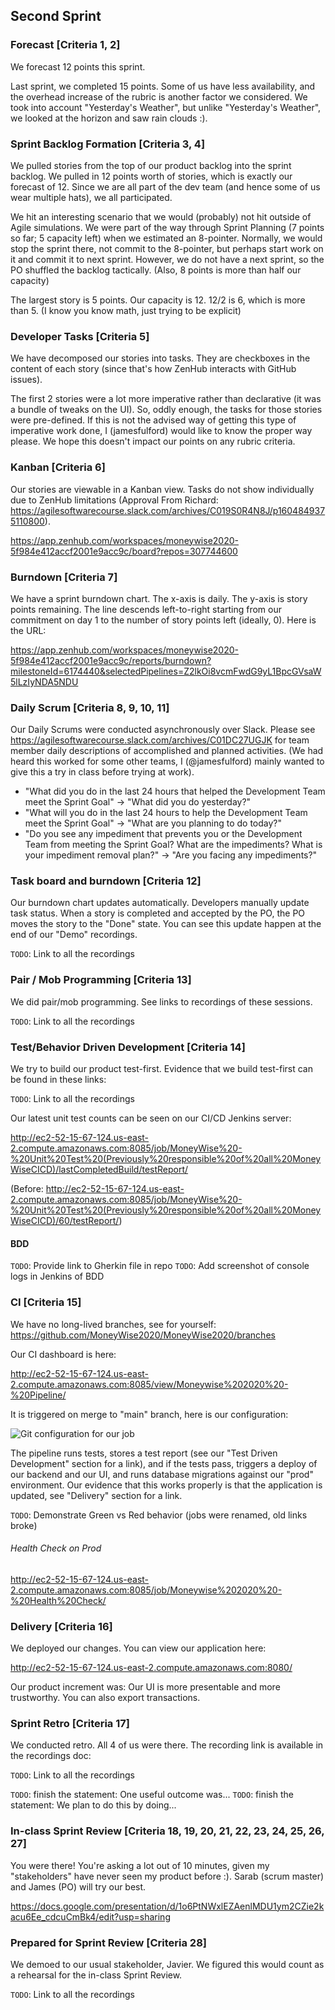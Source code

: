 ## Second Sprint

### Forecast [Criteria 1, 2]

We forecast 12 points this sprint.

Last sprint, we completed 15 points. Some of us have less availability, and the overhead increase of the rubric is another factor we considered. We took into account "Yesterday's Weather", but unlike "Yesterday's Weather", we looked at the horizon and saw rain clouds :).

### Sprint Backlog Formation [Criteria 3, 4]

We pulled stories from the top of our product backlog into the sprint backlog. We pulled in 12 points worth of stories, which is exactly our forecast of 12. Since we are all part of the dev team (and hence some of us wear multiple hats), we all participated.

We hit an interesting scenario that we would (probably) not hit outside of Agile simulations. We were part of the way through Sprint Planning (7 points so far; 5 capacity left) when we estimated an 8-pointer. Normally, we would stop the sprint there, not commit to the 8-pointer, but perhaps start work on it and commit it to next sprint. However, we do not have a next sprint, so the PO shuffled the backlog tactically. (Also, 8 points is more than half our capacity)

The largest story is 5 points. Our capacity is 12. 12/2 is 6, which is more than 5. (I know you know math, just trying to be explicit)

### Developer Tasks [Criteria 5]

We have decomposed our stories into tasks. They are checkboxes in the content of each story (since that's how ZenHub interacts with GitHub issues).

The first 2 stories were a lot more imperative rather than declarative (it was a bundle of tweaks on the UI). So, oddly enough, the tasks for those stories were pre-defined. If this is not the advised way of getting this type of imperative work done, I (jamesfulford) would like to know the proper way please. We hope this doesn't impact our points on any rubric criteria.

### Kanban [Criteria 6]

Our stories are viewable in a Kanban view. Tasks do not show individually due to ZenHub limitations (Approval From Richard: https://agilesoftwarecourse.slack.com/archives/C019S0R4N8J/p1604849375110800).

https://app.zenhub.com/workspaces/moneywise2020-5f984e412accf2001e9acc9c/board?repos=307744600

### Burndown [Criteria 7]

We have a sprint burndown chart. The x-axis is daily. The y-axis is story points remaining. The line descends left-to-right starting from our commitment on day 1 to the number of story points left (ideally, 0). Here is the URL:

https://app.zenhub.com/workspaces/moneywise2020-5f984e412accf2001e9acc9c/reports/burndown?milestoneId=6174440&selectedPipelines=Z2lkOi8vcmFwdG9yL1BpcGVsaW5lLzIyNDA5NDU

### Daily Scrum [Criteria 8, 9, 10, 11]

Our Daily Scrums were conducted asynchronously over Slack. Please see https://agilesoftwarecourse.slack.com/archives/C01DC27UGJK for team member daily descriptions of accomplished and planned activities. (We had heard this worked for some other teams, I (@jamesfulford) mainly wanted to give this a try in class before trying at work). 

- "What did you do in the last 24 hours that helped the Development Team meet the Sprint Goal" -> "What did you do yesterday?"
- "What will you do in the last 24 hours to help the Development Team meet the Sprint Goal" -> "What are you planning to do today?"
- "Do you see any impediment that prevents you or the Development Team from meeting the Sprint Goal? What are the impediments? What is your impediment removal plan?" -> "Are you facing any impediments?"

### Task board and burndown [Criteria 12]

Our burndown chart updates automatically. Developers manually update task status. When a story is completed and accepted by the PO, the PO moves the story to the "Done" state. You can see this update happen at the end of our "Demo" recordings.

`TODO`: Link to all the recordings

### Pair / Mob Programming [Criteria 13]

We did pair/mob programming. See links to recordings of these sessions.

`TODO`: Link to all the recordings

### Test/Behavior Driven Development [Criteria 14]

We try to build our product test-first. Evidence that we build test-first can be found in these links:

`TODO`: Link to all the recordings

Our latest unit test counts can be seen on our CI/CD Jenkins server:

http://ec2-52-15-67-124.us-east-2.compute.amazonaws.com:8085/job/MoneyWise%20-%20Unit%20Test%20(Previously%20responsible%20of%20all%20MoneyWiseCICD)/lastCompletedBuild/testReport/

(Before: http://ec2-52-15-67-124.us-east-2.compute.amazonaws.com:8085/job/MoneyWise%20-%20Unit%20Test%20(Previously%20responsible%20of%20all%20MoneyWiseCICD)/60/testReport/)

#### BDD

`TODO`: Provide link to Gherkin file in repo
`TODO`: Add screenshot of console logs in Jenkins of BDD

### CI [Criteria 15]

We have no long-lived branches, see for yourself: https://github.com/MoneyWise2020/MoneyWise2020/branches

Our CI dashboard is here:

http://ec2-52-15-67-124.us-east-2.compute.amazonaws.com:8085/view/Moneywise%202020%20-%20Pipeline/

It is triggered on merge to "main" branch, here is our configuration:

![Git configuration for our job](https://drive.google.com/uc?export=download&id=1mebWOSkeImMrN2MxvvZHr0_KAtomLbD2)

The pipeline runs tests, stores a test report (see our "Test Driven Development" section for a link), and if the tests pass, triggers a deploy of our backend and our UI, and runs database migrations against our "prod" environment. Our evidence that this works properly is that the application is updated, see "Delivery" section for a link.

`TODO`: Demonstrate Green vs Red behavior (jobs were renamed, old links broke)

###### Health Check on Prod

http://ec2-52-15-67-124.us-east-2.compute.amazonaws.com:8085/job/Moneywise%202020%20-%20Health%20Check/

### Delivery [Criteria 16]

We deployed our changes. You can view our application here:

http://ec2-52-15-67-124.us-east-2.compute.amazonaws.com:8080/

Our product increment was:
Our UI is more presentable and more trustworthy. You can also export transactions.

### Sprint Retro [Criteria 17]

We conducted retro. All 4 of us were there. The recording link is available in the recordings doc:

`TODO`: Link to all the recordings

`TODO`: finish the statement: One useful outcome was...
`TODO`: finish the statement: We plan to do this by doing...

### In-class Sprint Review [Criteria 18, 19, 20, 21, 22, 23, 24, 25, 26, 27]

You were there! You're asking a lot out of 10 minutes, given my "stakeholders" have never seen my product before :). Sarab (scrum master) and James (PO) will try our best.

https://docs.google.com/presentation/d/1o6PtNWxlEZAenlMDU1ym2CZie2kacu6Ee_cdcuCmBk4/edit?usp=sharing

### Prepared for Sprint Review [Criteria 28]

We demoed to our usual stakeholder, Javier. We figured this would count as a rehearsal for the in-class Sprint Review.

`TODO`: Link to all the recordings
